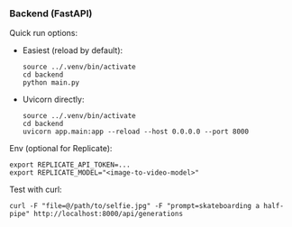 ### Backend (FastAPI)

Quick run options:

- Easiest (reload by default):
  ```
  source ../.venv/bin/activate
  cd backend
  python main.py
  ```

- Uvicorn directly:
  ```
  source ../.venv/bin/activate
  cd backend
  uvicorn app.main:app --reload --host 0.0.0.0 --port 8000
  ```

Env (optional for Replicate):
```
export REPLICATE_API_TOKEN=... 
export REPLICATE_MODEL="<image-to-video-model>"
```

Test with curl:

```
curl -F "file=@/path/to/selfie.jpg" -F "prompt=skateboarding a half-pipe" http://localhost:8000/api/generations
```
